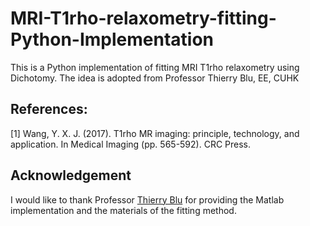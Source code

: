 # MRI-T1rho-relaxometry-fitting-Python-Implementation
This is a Python implementation of fitting MRI T1rho relaxometry using Dichotomy. The idea is adopted from Professor Thierry Blu, EE, CUHK  
## References:
[1] Wang, Y. X. J. (2017). T1rho MR imaging: principle, technology, and application. In Medical Imaging (pp. 565-592). CRC Press.

## Acknowledgement
I would like to thank Professor [Thierry Blu](https://www.ee.cuhk.edu.hk/~tblu/monsite/phps/index.php) for providing the Matlab implementation and the materials of the fitting method. 
